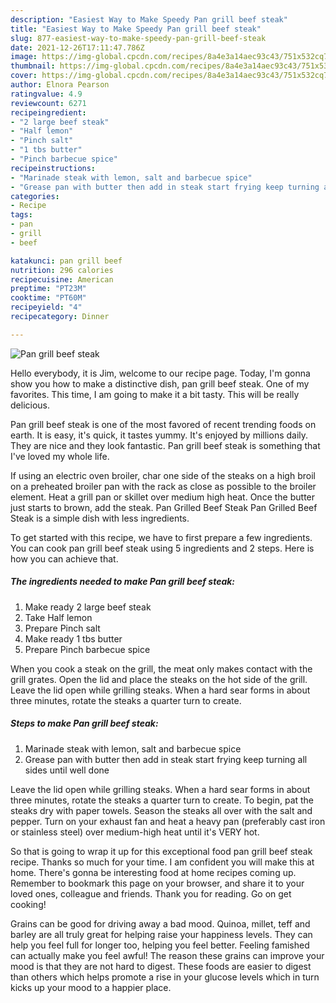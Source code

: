 ```yaml
---
description: "Easiest Way to Make Speedy Pan grill beef steak"
title: "Easiest Way to Make Speedy Pan grill beef steak"
slug: 877-easiest-way-to-make-speedy-pan-grill-beef-steak
date: 2021-12-26T17:11:47.786Z
image: https://img-global.cpcdn.com/recipes/8a4e3a14aec93c43/751x532cq70/pan-grill-beef-steak-recipe-main-photo.jpg
thumbnail: https://img-global.cpcdn.com/recipes/8a4e3a14aec93c43/751x532cq70/pan-grill-beef-steak-recipe-main-photo.jpg
cover: https://img-global.cpcdn.com/recipes/8a4e3a14aec93c43/751x532cq70/pan-grill-beef-steak-recipe-main-photo.jpg
author: Elnora Pearson
ratingvalue: 4.9
reviewcount: 6271
recipeingredient:
- "2 large beef steak"
- "Half lemon"
- "Pinch salt"
- "1 tbs butter"
- "Pinch barbecue spice"
recipeinstructions:
- "Marinade steak with lemon, salt and barbecue spice"
- "Grease pan with butter then add in steak start frying keep turning all sides until well done"
categories:
- Recipe
tags:
- pan
- grill
- beef

katakunci: pan grill beef 
nutrition: 296 calories
recipecuisine: American
preptime: "PT23M"
cooktime: "PT60M"
recipeyield: "4"
recipecategory: Dinner

---
```



![Pan grill beef steak](https://img-global.cpcdn.com/recipes/8a4e3a14aec93c43/751x532cq70/pan-grill-beef-steak-recipe-main-photo.jpg)

Hello everybody, it is Jim, welcome to our recipe page. Today, I'm gonna show you how to make a distinctive dish, pan grill beef steak. One of my favorites. This time, I am going to make it a bit tasty. This will be really delicious.

Pan grill beef steak is one of the most favored of recent trending foods on earth. It is easy, it's quick, it tastes yummy. It's enjoyed by millions daily. They are nice and they look fantastic. Pan grill beef steak is something that I've loved my whole life.

If using an electric oven broiler, char one side of the steaks on a high broil on a preheated broiler pan with the rack as close as possible to the broiler element. Heat a grill pan or skillet over medium high heat. Once the butter just starts to brown, add the steak. Pan Grilled Beef Steak Pan Grilled Beef Steak is a simple dish with less ingredients.


To get started with this recipe, we have to first prepare a few ingredients. You can cook pan grill beef steak using 5 ingredients and 2 steps. Here is how you can achieve that.

<!--inarticleads1-->

##### The ingredients needed to make Pan grill beef steak:

1. Make ready 2 large beef steak
1. Take Half lemon
1. Prepare Pinch salt
1. Make ready 1 tbs butter
1. Prepare Pinch barbecue spice


When you cook a steak on the grill, the meat only makes contact with the grill grates. Open the lid and place the steaks on the hot side of the grill. Leave the lid open while grilling steaks. When a hard sear forms in about three minutes, rotate the steaks a quarter turn to create. 

<!--inarticleads2-->

##### Steps to make Pan grill beef steak:

1. Marinade steak with lemon, salt and barbecue spice
1. Grease pan with butter then add in steak start frying keep turning all sides until well done


Leave the lid open while grilling steaks. When a hard sear forms in about three minutes, rotate the steaks a quarter turn to create. To begin, pat the steaks dry with paper towels. Season the steaks all over with the salt and pepper. Turn on your exhaust fan and heat a heavy pan (preferably cast iron or stainless steel) over medium-high heat until it&#39;s VERY hot. 

So that is going to wrap it up for this exceptional food pan grill beef steak recipe. Thanks so much for your time. I am confident you will make this at home. There's gonna be interesting food at home recipes coming up. Remember to bookmark this page on your browser, and share it to your loved ones, colleague and friends. Thank you for reading. Go on get cooking!

Grains can be good for driving away a bad mood. Quinoa, millet, teff and barley are all truly great for helping raise your happiness levels. They can help you feel full for longer too, helping you feel better. Feeling famished can actually make you feel awful! The reason these grains can improve your mood is that they are not hard to digest. These foods are easier to digest than others which helps promote a rise in your glucose levels which in turn kicks up your mood to a happier place.
